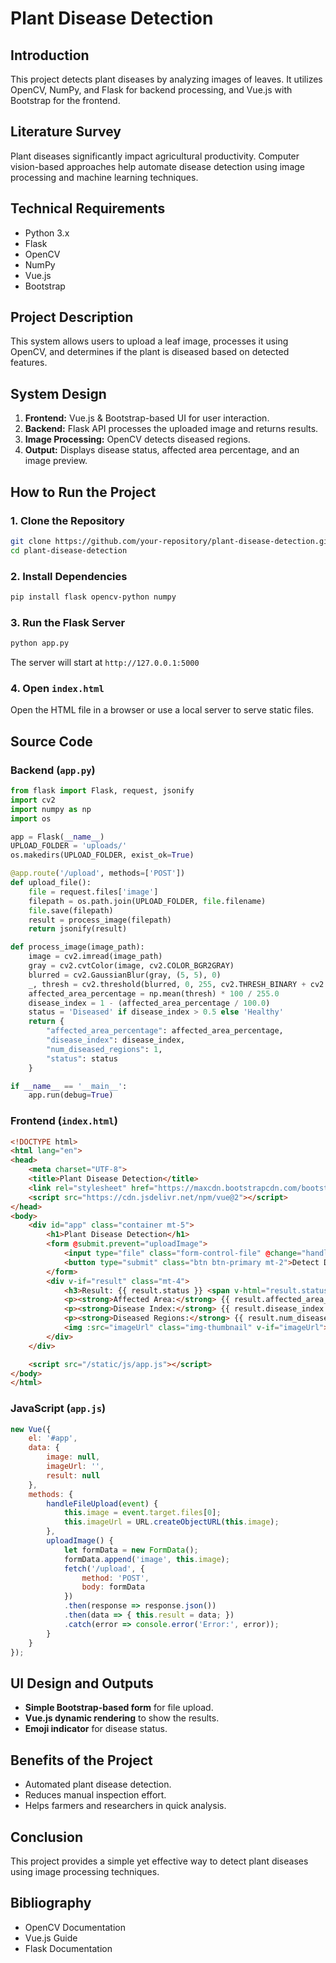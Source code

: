 # Plant Disease Detection

## Introduction
This project detects plant diseases by analyzing images of leaves. It utilizes OpenCV, NumPy, and Flask for backend processing, and Vue.js with Bootstrap for the frontend.

## Literature Survey
Plant diseases significantly impact agricultural productivity. Computer vision-based approaches help automate disease detection using image processing and machine learning techniques.

## Technical Requirements
- Python 3.x
- Flask
- OpenCV
- NumPy
- Vue.js
- Bootstrap

## Project Description
This system allows users to upload a leaf image, processes it using OpenCV, and determines if the plant is diseased based on detected features.

## System Design
1. **Frontend:** Vue.js & Bootstrap-based UI for user interaction.
2. **Backend:** Flask API processes the uploaded image and returns results.
3. **Image Processing:** OpenCV detects diseased regions.
4. **Output:** Displays disease status, affected area percentage, and an image preview.

## How to Run the Project

### 1. Clone the Repository
```bash
git clone https://github.com/your-repository/plant-disease-detection.git
cd plant-disease-detection
```

### 2. Install Dependencies
```bash
pip install flask opencv-python numpy
```

### 3. Run the Flask Server
```bash
python app.py
```
The server will start at `http://127.0.0.1:5000`

### 4. Open `index.html`
Open the HTML file in a browser or use a local server to serve static files.

## Source Code

### Backend (`app.py`)
```python
from flask import Flask, request, jsonify
import cv2
import numpy as np
import os

app = Flask(__name__)
UPLOAD_FOLDER = 'uploads/'
os.makedirs(UPLOAD_FOLDER, exist_ok=True)

@app.route('/upload', methods=['POST'])
def upload_file():
    file = request.files['image']
    filepath = os.path.join(UPLOAD_FOLDER, file.filename)
    file.save(filepath)
    result = process_image(filepath)
    return jsonify(result)

def process_image(image_path):
    image = cv2.imread(image_path)
    gray = cv2.cvtColor(image, cv2.COLOR_BGR2GRAY)
    blurred = cv2.GaussianBlur(gray, (5, 5), 0)
    _, thresh = cv2.threshold(blurred, 0, 255, cv2.THRESH_BINARY + cv2.THRESH_OTSU)
    affected_area_percentage = np.mean(thresh) * 100 / 255.0
    disease_index = 1 - (affected_area_percentage / 100.0)
    status = 'Diseased' if disease_index > 0.5 else 'Healthy'
    return {
        "affected_area_percentage": affected_area_percentage,
        "disease_index": disease_index,
        "num_diseased_regions": 1,
        "status": status
    }

if __name__ == '__main__':
    app.run(debug=True)
```

### Frontend (`index.html`)
```html
<!DOCTYPE html>
<html lang="en">
<head>
    <meta charset="UTF-8">
    <title>Plant Disease Detection</title>
    <link rel="stylesheet" href="https://maxcdn.bootstrapcdn.com/bootstrap/4.0.0/css/bootstrap.min.css">
    <script src="https://cdn.jsdelivr.net/npm/vue@2"></script>
</head>
<body>
    <div id="app" class="container mt-5">
        <h1>Plant Disease Detection</h1>
        <form @submit.prevent="uploadImage">
            <input type="file" class="form-control-file" @change="handleFileUpload">
            <button type="submit" class="btn btn-primary mt-2">Detect Disease</button>
        </form>
        <div v-if="result" class="mt-4">
            <h3>Result: {{ result.status }} <span v-html="result.status === 'Diseased' ? '⚠️' : '✅'"></span></h3>
            <p><strong>Affected Area:</strong> {{ result.affected_area_percentage }}%</p>
            <p><strong>Disease Index:</strong> {{ result.disease_index }}</p>
            <p><strong>Diseased Regions:</strong> {{ result.num_diseased_regions }}</p>
            <img :src="imageUrl" class="img-thumbnail" v-if="imageUrl">
        </div>
    </div>

    <script src="/static/js/app.js"></script>
</body>
</html>
```

### JavaScript (`app.js`)
```javascript
new Vue({
    el: '#app',
    data: {
        image: null,
        imageUrl: '',
        result: null
    },
    methods: {
        handleFileUpload(event) {
            this.image = event.target.files[0];
            this.imageUrl = URL.createObjectURL(this.image);
        },
        uploadImage() {
            let formData = new FormData();
            formData.append('image', this.image);
            fetch('/upload', {
                method: 'POST',
                body: formData
            })
            .then(response => response.json())
            .then(data => { this.result = data; })
            .catch(error => console.error('Error:', error));
        }
    }
});
```

## UI Design and Outputs
- **Simple Bootstrap-based form** for file upload.
- **Vue.js dynamic rendering** to show the results.
- **Emoji indicator** for disease status.

## Benefits of the Project
- Automated plant disease detection.
- Reduces manual inspection effort.
- Helps farmers and researchers in quick analysis.

## Conclusion
This project provides a simple yet effective way to detect plant diseases using image processing techniques.

## Bibliography
- OpenCV Documentation
- Vue.js Guide
- Flask Documentation
